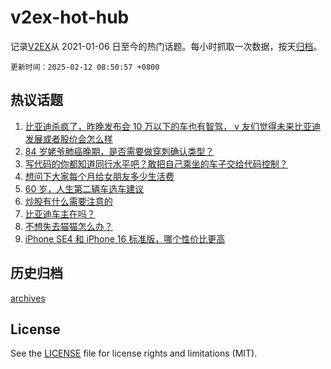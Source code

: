 # v2ex-hot-hub

 记录[V2EX](https://www.v2ex.com/)从 2021-01-06 日至今的热门话题。每小时抓取一次数据，按天[归档](archives)。

`更新时间：2025-02-12 08:50:57 +0800`

## 热议话题

1. [比亚迪杀疯了，昨晚发布会 10 万以下的车也有智驾， v 友们觉得未来比亚迪发展或者股价会怎么样](https://www.v2ex.com/t/1110498)
1. [84 岁姥爷肺癌晚期，是否需要做穿刺确认类型？](https://www.v2ex.com/t/1110493)
1. [写代码的你都知道同行水平吧？敢把自己乘坐的车子交给代码控制？](https://www.v2ex.com/t/1110518)
1. [想问下大家每个月给女朋友多少生活费](https://www.v2ex.com/t/1110706)
1. [60 岁，人生第二辆车选车建议](https://www.v2ex.com/t/1110494)
1. [炒股有什么需要注意的](https://www.v2ex.com/t/1110500)
1. [比亚迪车主在吗？](https://www.v2ex.com/t/1110503)
1. [不想失去猫猫怎么办？](https://www.v2ex.com/t/1110580)
1. [iPhone SE4 和 iPhone 16 标准版，哪个性价比更高](https://www.v2ex.com/t/1110496)

## 历史归档

[archives](archives)

## License

See the [LICENSE](LICENSE) file for license rights and limitations (MIT).
